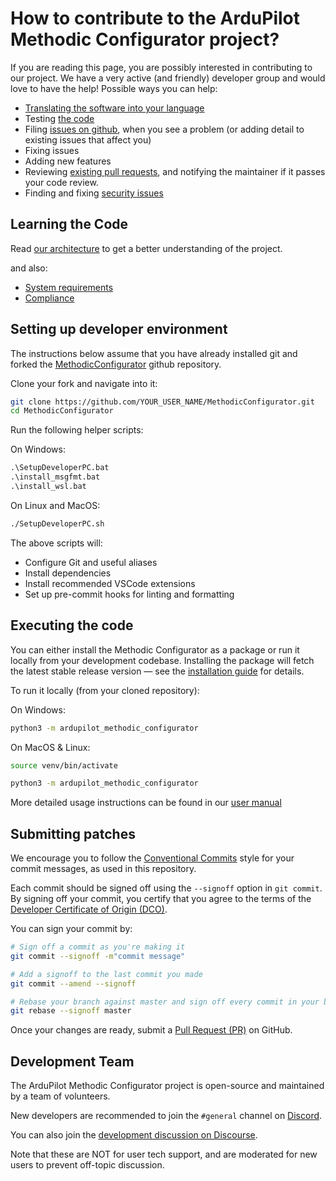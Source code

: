 # How to contribute to the ArduPilot Methodic Configurator project?

<!-- markdownlint-disable MD025 -->

If you are reading this page, you are possibly interested in contributing to our project.
We have a very active (and friendly) developer group and would love to have the help!
Possible ways you can help:

* [Translating the software into your language](https://github.com/ArduPilot/MethodicConfigurator/blob/master/.github/instructions/manually_translate_the_user_interface.md#adding-a-translation)
* Testing [the code](https://github.com/ArduPilot/MethodicConfigurator)
* Filing [issues on github](https://github.com/ArduPilot/MethodicConfigurator/issues/new/choose), when you see a problem (or adding detail to existing issues that affect you)
* Fixing issues
* Adding new features
* Reviewing [existing pull requests](https://github.com/ArduPilot/MethodicConfigurator/pulls), and notifying the maintainer if it passes your code review.
* Finding and fixing [security issues](SECURITY.md)

## Learning the Code

Read [our architecture](https://ardupilot.github.io/MethodicConfigurator/ARCHITECTURE.html) to get a better understanding of the project.

and also:

* [System requirements](https://ardupilot.github.io/MethodicConfigurator/SYSTEM_REQUIREMENTS.html)
* [Compliance](https://ardupilot.github.io/MethodicConfigurator/COMPLIANCE.html)

## Setting up developer environment

The instructions below assume that you have already installed git and forked the [MethodicConfigurator](https://github.com/ArduPilot/MethodicConfigurator.git) github repository.

Clone your fork and navigate into it:

```bash
git clone https://github.com/YOUR_USER_NAME/MethodicConfigurator.git
cd MethodicConfigurator
```

Run the following helper scripts:

On Windows:

```cmd
.\SetupDeveloperPC.bat
.\install_msgfmt.bat
.\install_wsl.bat
```

On Linux and MacOS:

```bash
./SetupDeveloperPC.sh
```

The above scripts will:

* Configure Git and useful aliases
* Install dependencies
* Install recommended VSCode extensions
* Set up pre-commit hooks for linting and formatting

## Executing the code

You can either install the Methodic Configurator as a package or run it locally from your development codebase.
Installing the package will fetch the latest stable release version — see the [installation guide](https://ardupilot.github.io/MethodicConfigurator/INSTALL.html) for details.

To run it locally (from your cloned repository):

On Windows:

```cmd
python3 -m ardupilot_methodic_configurator
```

On MacOS & Linux:

```bash
source venv/bin/activate

python3 -m ardupilot_methodic_configurator
```

More detailed usage instructions can be found in our [user manual](https://ardupilot.github.io/MethodicConfigurator/USERMANUAL)

## Submitting patches

We encourage you to follow the [Conventional Commits](https://www.conventionalcommits.org/en/v1.0.0/) style for your commit messages, as used in this repository.

Each commit should be signed off using the `--signoff` option in `git commit`.
By signing off your commit, you certify that you agree to the terms of the [Developer Certificate of Origin (DCO)](https://developercertificate.org/).

You can sign your commit by:

```bash
# Sign off a commit as you're making it
git commit --signoff -m"commit message"

# Add a signoff to the last commit you made
git commit --amend --signoff

# Rebase your branch against master and sign off every commit in your branch
git rebase --signoff master
```

Once your changes are ready, submit a [Pull Request (PR)](https://github.com/ArduPilot/MethodicConfigurator/pulls) on GitHub.

## Development Team

The ArduPilot Methodic Configurator project is open-source and maintained by a team of volunteers.

New developers are recommended to join the `#general` channel on
[Discord](https://ardupilot.org/discord).

You can also join the
[development discussion on Discourse](https://discuss.ardupilot.org/c/development-team).

Note that these are NOT for user tech support, and are moderated
for new users to prevent off-topic discussion.

<!-- Gurubase Widget -->
<script async src="https://widget.gurubase.io/widget.latest.min.js"
    data-widget-id="uE4kxEE4LY3ZSyfNsF5bU6gIOnWGTBOL_e16KwDH-0g"
    data-text="Ask AI"
    data-margins='{"bottom": "1rem", "right": "1rem"}'
    data-light-mode="true"
    id="guru-widget-id">
</script>
